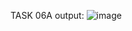 TASK 06A output:
![image](https://github.com/user-attachments/assets/8bfb7284-722c-4a3b-b07a-91243775b2fe)
